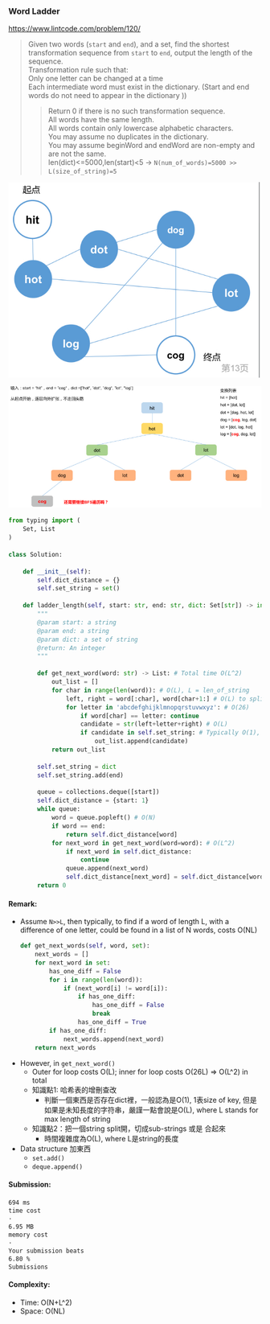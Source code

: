 ### Word Ladder
https://www.lintcode.com/problem/120/
>Given two words (`start` and `end`), and a set, find the shortest transformation sequence from `start` to `end`, output the length of the sequence.\
>Transformation rule such that:\
>Only one letter can be changed at a time\
>Each intermediate word must exist in the dictionary. (Start and end words do not need to appear in the dictionary ))
>>Return 0 if there is no such transformation sequence.\
>>All words have the same length.\
>>All words contain only lowercase alphabetic characters.\
>>You may assume no duplicates in the dictionary.\
>>You may assume beginWord and endWord are non-empty and are not the same.\
>>len(dict)<=5000,len(start)<5 -> `N(num_of_words)=5000 >> L(size_of_string)=5`

<p>
    <img src="../images/120_WordLadder1.jpg" width="500" />
</p>

<p>
    <img src="../images/120_WordLadder2.jpg" width="800" />
</p>

```python
from typing import (
    Set, List
)

class Solution:

    def __init__(self):
        self.dict_distance = {}
        self.set_string = set()

    def ladder_length(self, start: str, end: str, dict: Set[str]) -> int:
        """
        @param start: a string
        @param end: a string
        @param dict: a set of string
        @return: An integer
        """

        def get_next_word(word: str) -> List: # Total time O(L^2)
            out_list = []
            for char in range(len(word)): # O(L), L = len_of_string
                left, right = word[:char], word[char+1:] # O(L) to split into substrings
                for letter in 'abcdefghijklmnopqrstuvwxyz': # O(26)
                    if word[char] == letter: continue
                    candidate = str(left+letter+right) # O(L)
                    if candidate in self.set_string: # Typically O(1), but O(L) for keys as strings with unknown length
                        out_list.append(candidate)
            return out_list

        self.set_string = dict
        self.set_string.add(end)

        queue = collections.deque([start])
        self.dict_distance = {start: 1}
        while queue:
            word = queue.popleft() # O(N)
            if word == end:
                return self.dict_distance[word]
            for next_word in get_next_word(word=word): # O(L^2)
                if next_word in self.dict_distance:
                    continue
                queue.append(next_word)
                self.dict_distance[next_word] = self.dict_distance[word] + 1
        return 0
```
#### Remark:
- Assume `N>>L`, then typically, to find if a word of length L, with a difference of one letter, could be found in a list of N words, costs O(NL)
    ```python
    def get_next_words(self, word, set):
        next_words = []
        for next_word in set:
            has_one_diff = False
            for i in range(len(word)):
                if (next_word[i] != word[i]):
                    if has_one_diff:
                        has_one_diff = False
                        break
                    has_one_diff = True
            if has_one_diff:
                next_words.append(next_word)
        return next_words
    ```
- However, in `get_next_word()`
  - Outer for loop costs O(L); inner for loop costs O(26L) => O(L^2) in total
  - 知識點1: 哈希表的增刪查改
    - 判斷一個東西是否存在dict裡，一般認為是O(1), 1表size of key, 但是如果是未知長度的字符串，嚴謹一點會說是O(L), where L stands for max length of string
  - 知識點2：把一個string split開，切成sub-strings 或是 合起來
    - 時間複雜度為O(L), where L是string的長度
- Data structure 加東西
  - `set.add()`
  - `deque.append()` 
#### Submission:
```
694 ms
time cost
·
6.95 MB
memory cost
·
Your submission beats
6.80 %
Submissions
```
#### Complexity:
- Time: O(N+L^2)
- Space: O(NL)

